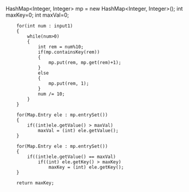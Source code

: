 HashMap<Integer, Integer> mp = new HashMap<Integer, Integer>();
		int maxKey=0;
		int maxVal=0;

		for(int num : input1)
		{
			while(num>0)
			{
				int rem = num%10;
				if(mp.containsKey(rem))
				{
					mp.put(rem, mp.get(rem)+1);
				}
				else
				{
					mp.put(rem, 1);
				}
				num /= 10;
			}
		}

		for(Map.Entry ele : mp.entrySet())
		{
			if((int)ele.getValue() > maxVal)
				maxVal = (int) ele.getValue();
		}

		for(Map.Entry ele : mp.entrySet())
		{
			if((int)ele.getValue() == maxVal)
				if((int) ele.getKey() > maxKey)
					maxKey = (int) ele.getKey();
		}

		return maxKey;

